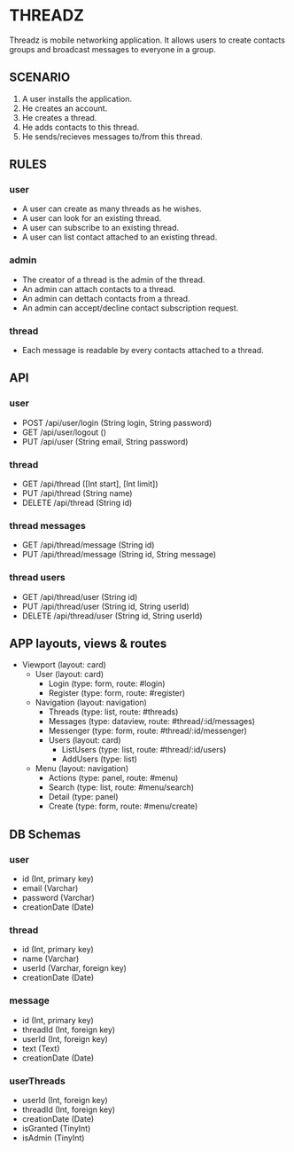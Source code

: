 # THREADZ

Threadz is mobile networking application. It allows users to create contacts groups and broadcast messages to everyone in a group.

## SCENARIO
1. A user installs the application.
2. He creates an account.
3. He creates a thread.
4. He adds contacts to this thread.
5. He sends/recieves messages to/from this thread.

## RULES

### user
-   A user can create as many threads as he wishes.
-   A user can look for an existing thread.
-   A user can subscribe to an existing thread.
-   A user can list contact attached to an existing thread.

### admin
-   The creator of a thread is the admin of the thread.
-   An admin can attach contacts to a thread.
-   An admin can dettach contacts from a thread.
-   An admin can accept/decline contact subscription request.

### thread
-   Each message is readable by every contacts attached to a thread.


## API

### user
-   POST /api/user/login (String login, String password)
-   GET /api/user/logout ()
-   PUT /api/user (String email, String password)

### thread
-   GET /api/thread ([Int start], [Int limit])
-   PUT /api/thread (String name)
-   DELETE /api/thread (String id)

### thread messages
-   GET /api/thread/message (String id)
-   PUT /api/thread/message (String id, String message)

### thread users
-   GET /api/thread/user (String id)
-   PUT /api/thread/user (String id, String userId)
-   DELETE /api/thread/user (String id, String userId)

## APP layouts, views & routes
-   Viewport (layout: card)
    -   User (layout: card)
        -   Login (type: form, route: #login)
        -   Register (type: form, route: #register)
    -   Navigation (layout: navigation)
        -   Threads (type: list, route: #threads)
        -   Messages (type: dataview, route: #thread/:id/messages)
        -   Messenger (type: form, route: #thread/:id/messenger)
        -   Users (layout: card)
            -   ListUsers (type: list, route: #thread/:id/users)
            -   AddUsers (type: list)
    -   Menu (layout: navigation)
        -   Actions (type: panel, route: #menu)
        -   Search (type: list, route: #menu/search)
        -   Detail (type: panel)
        -   Create (type: form, route: #menu/create)

## DB Schemas

### user
-   id (Int, primary key)
-   email (Varchar)
-   password (Varchar)
-   creationDate (Date)

### thread
-   id (Int, primary key)
-   name (Varchar)
-   userId (Varchar, foreign key)
-   creationDate (Date)

### message
-   id (Int, primary key)
-   threadId (Int, foreign key)
-   userId (Int, foreign key)
-   text (Text)
-   creationDate (Date)

### userThreads
-   userId (Int, foreign key)
-   threadId (Int, foreign key)
-   creationDate (Date)
-   isGranted (TinyInt)
-   isAdmin (TinyInt)
